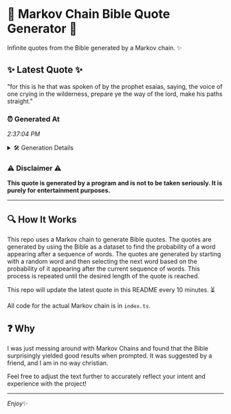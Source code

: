 # 📖 Markov Chain Bible Quote Generator 📖

Infinite quotes from the Bible generated by a Markov chain. ✨

## ✨ Latest Quote ✨
"for this is he that was spoken of by the prophet esaias, saying, the voice of one crying in the wilderness, prepare ye the way of the lord, make his paths straight."

### ⏰ Generated At
*2:37:04 PM*

<details>
    <summary>🛠️ Generation Details</summary>
    <p>
        <strong>🌱 Seed:</strong> for<br>
        <strong>🔄 Iterations:</strong> 31<br>
        <strong>📜 Context History:</strong><br>[ for ]: this<br>[ for, this ]: is<br>[ for, this, is ]: he<br>[ for, this, is, he ]: that<br>[ for, this, is, he, that ]: was<br>[ for, this, is, he, that, was ]: spoken<br>[ this, is, he, that, was, spoken ]: of<br>[ is, he, that, was, spoken, of ]: by<br>[ he, that, was, spoken, of, by ]: the<br>[ that, was, spoken, of, by, the ]: prophet<br>[ was, spoken, of, by, the, prophet ]: esaias,<br>[ spoken, of, by, the, prophet, esaias, ]: saying,<br>[ of, by, the, prophet, esaias,, saying, ]: the<br>[ by, the, prophet, esaias,, saying,, the ]: voice<br>[ the, prophet, esaias,, saying,, the, voice ]: of<br>[ prophet, esaias,, saying,, the, voice, of ]: one<br>[ esaias,, saying,, the, voice, of, one ]: crying<br>[ saying,, the, voice, of, one, crying ]: in<br>[ the, voice, of, one, crying, in ]: the<br>[ voice, of, one, crying, in, the ]: wilderness,<br>[ of, one, crying, in, the, wilderness, ]: prepare<br>[ one, crying, in, the, wilderness,, prepare ]: ye<br>[ crying, in, the, wilderness,, prepare, ye ]: the<br>[ in, the, wilderness,, prepare, ye, the ]: way<br>[ the, wilderness,, prepare, ye, the, way ]: of<br>[ wilderness,, prepare, ye, the, way, of ]: the<br>[ prepare, ye, the, way, of, the ]: lord,<br>[ ye, the, way, of, the, lord, ]: make<br>[ the, way, of, the, lord,, make ]: his<br>[ way, of, the, lord,, make, his ]: paths<br>[ of, the, lord,, make, his, paths ]: straight.<br>
    </p>
</details>

### ⚠️ Disclaimer ⚠️
**This quote is generated by a program and is not to be taken seriously. It is purely for entertainment purposes.**

---

## 🔍 How It Works

This repo uses a Markov chain to generate Bible quotes. The quotes are generated by using the Bible as a dataset to find the probability of a word appearing after a sequence of words. The quotes are generated by starting with a random word and then selecting the next word based on the probability of it appearing after the current sequence of words. This process is repeated until the desired length of the quote is reached.

This repo will update the latest quote in this README every 10 minutes. ⏳

All code for the actual Markov chain is in `index.ts`.

## ❓ Why

I was just messing around with Markov Chains and found that the Bible surprisingly yielded good results when prompted. 
It was suggested by a friend, and I am in no way christian.

Feel free to adjust the text further to accurately reflect your intent and experience with the project!

---

*Enjoy*✨
